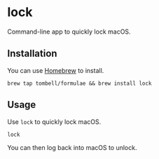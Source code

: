 # lock

Command-line app to quickly lock macOS.

## Installation

You can use [Homebrew](https://brew.sh) to install.

    brew tap tombell/formulae && brew install lock

## Usage

Use `lock` to quickly lock macOS.

    lock

You can then log back into macOS to unlock.
